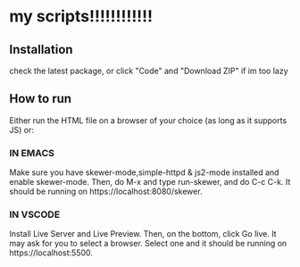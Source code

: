 # my scripts!!!!!!!!!!!!
## Installation
check the latest package, or click "Code" and "Download ZIP" if im too lazy
## How to run
Either run the HTML file on a browser of your choice (as long as it supports JS) or:
### IN EMACS
Make sure you have skewer-mode,simple-httpd & js2-mode installed and enable skewer-mode. Then, do M-x and type run-skewer, and do C-c C-k. It should be running on https://localhost:8080/skewer.
### IN VSCODE
Install Live Server and Live Preview. Then, on the bottom, click Go live. It may ask for you to select a browser. Select one and it should be running on https://localhost:5500.
